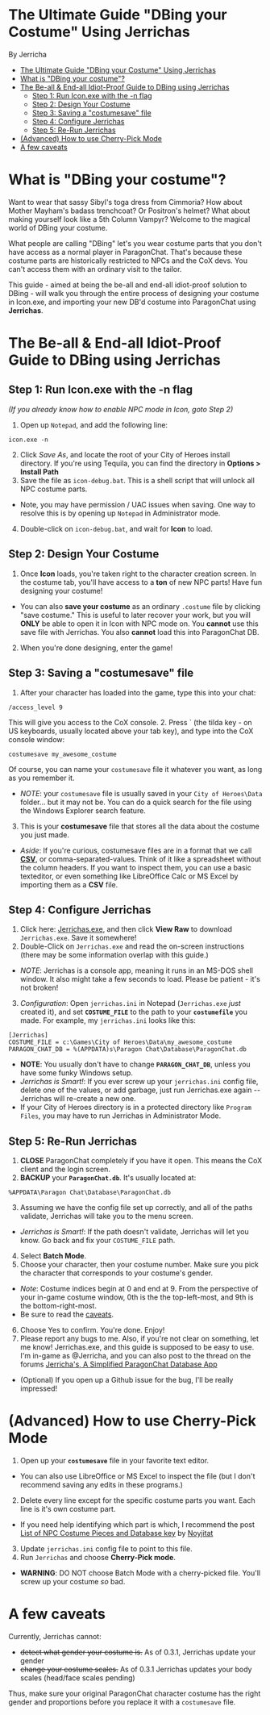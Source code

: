 # The Ultimate Guide "DBing your Costume" Using Jerrichas
By Jerricha

<!-- TOC depth:6 withLinks:1 updateOnSave:1 orderedList:0 -->

- [The Ultimate Guide "DBing your Costume" Using Jerrichas](#the-ultimate-guide-dbing-your-costume-using-jerrichas)
- [What is "DBing your costume"?](#what-is-dbing-your-costume)
- [The Be-all & End-all Idiot-Proof Guide to DBing using Jerrichas](#the-be-all-end-all-idiot-proof-guide-to-dbing-using-jerrichas)
	- [Step 1: Run Icon.exe with the -n flag](#step-1-run-iconexe-with-the-n-flag)
	- [Step 2: Design Your Costume](#step-2-design-your-costume)
	- [Step 3: Saving a "costumesave" file](#step-3-saving-a-costumesave-file)
	- [Step 4: Configure Jerrichas](#step-4-configure-jerrichas)
	- [Step 5: Re-Run Jerrichas](#step-5-re-run-jerrichas)
- [(Advanced) How to use Cherry-Pick Mode](#advanced-how-to-use-cherry-pick-mode)
- [A few caveats](#a-few-caveats)

<!-- /TOC -->

# What is "DBing your costume"?
Want to wear that sassy Sibyl's toga dress from Cimmoria? How about Mother Mayham's badass trenchcoat? Or Positron's helmet? What about making yourself look like a 5th Column Vampyr? Welcome to the magical world of DBing your costume.

What people are calling "DBing" let's you wear costume parts that you don't have access as a normal player in ParagonChat. That's because these costume parts are historically restricted to NPCs and the CoX devs. You can't access them with an ordinary visit to the tailor.

This guide - aimed at being the be-all and end-all idiot-proof solution to DBing - will walk you through the entire process of designing your costume in Icon.exe, and importing your new DB'd costume into ParagonChat using **Jerrichas**.

# The Be-all & End-all Idiot-Proof Guide to DBing using Jerrichas

## Step 1: Run Icon.exe with the -n flag
*(If you already know how to enable NPC mode in Icon, goto Step 2)*
1. Open up `Notepad`, and add the following line:
```
icon.exe -n
```
2. Click *Save As*, and locate the root of your City of Heroes install directory. If you're using Tequila, you can find the directory in **Options > Install Path**
3. Save the file as `icon-debug.bat`. This is a shell script that will unlock all NPC costume parts.
  * Note, you may have permission / UAC issues when saving. One way to resolve this is by opening up `Notepad` in Administrator mode.
4. Double-click on `icon-debug.bat`, and wait for **Icon** to load.

## Step 2: Design Your Costume
1. Once **Icon** loads, you're taken right to the character creation screen. In the costume tab, you'll have access to a **ton** of new NPC parts! Have fun designing your costume!
  * You can also **save your costume** as an ordinary `.costume` file by clicking "save costume." This is useful to later recover your work, but you will **ONLY** be able to open it in Icon with NPC mode on. You **cannot** use this save file with Jerrichas. You also **cannot** load this into ParagonChat DB.
2. When you're done designing, enter the game!

## Step 3: Saving a "costumesave" file
1. After your character has loaded into the game, type this into your chat:
```
/access_level 9
```
This will give you access to the CoX console.
2. Press ` (the tilda key - on US keyboards, usually located above your tab key), and type into the CoX console window:
```
costumesave my_awesome_costume
```
Of course, you can name your `costumesave` file it whatever you want, as long as you remember it.
  * *NOTE*: your `costumesave` file is usually saved in your `City of Heroes\Data` folder... but it may not be. You can do a quick search for the file using the Windows Explorer search feature.
3. This is your **costumesave** file that stores all the data about the costume you just made.
  * *Aside*: If you're curious, costumesave files are in a format that we call [**CSV**](http://edoceo.com/utilitas/csv-file-format), or comma-separated-values. Think of it like a spreadsheet without the column headers. If you want to inspect them, you can use a basic texteditor, or even something like LibreOffice Calc or MS Excel by importing them as a **CSV** file.


## Step 4: Configure Jerrichas
1. Click here: [Jerrichas.exe](../dist/Jerrichas.exe), and then click **View Raw** to download `Jerrichas.exe`. Save it somewhere!
2. Double-Click on `Jerrichas.exe` and read the on-screen instructions (there may be some information overlap with this guide.)
  * *NOTE*: Jerrichas is a console app, meaning it runs in an MS-DOS shell window. It also might take a few seconds to load. Please be patient - it's not broken!
3. *Configuration*: Open `jerrichas.ini` in Notepad  (`Jerrichas.exe` *just* created it), and set **`COSTUME_FILE`** to the path to your **`costumefile`** you made. For example, my `jerrichas.ini` looks like this:
```
[Jerrichas]
COSTUME_FILE = c:\Games\City of Heroes\Data\my_awesome_costume
PARAGON_CHAT_DB = %(APPDATA)s\Paragon Chat\Database\ParagonChat.db
```
  * **NOTE**: You usually don't have to change **`PARAGON_CHAT_DB`**, unless you have some funky Windows setup.
  * *Jerrichas is Smart!*: If you ever screw up your `jerrichas.ini` config file, delete one of the values, or add garbage, just run Jerrichas.exe again -- Jerrichas will re-create a new one.
  * If your City of Heroes directory is in a protected directory like `Program Files`, you may have to run Jerrichas in Administrator Mode.

## Step 5: Re-Run Jerrichas
1. **CLOSE** ParagonChat completely if you have it open. This means the CoX client and the login screen.
2. **BACKUP** your **`ParagonChat.db`**. It's usually located at:
```
%APPDATA\Paragon Chat\Database\ParagonChat.db
```
3. Assuming we have the config file set up correctly, and all of the paths validate, Jerrichas will take you to the menu screen.
  * *Jerrichas is Smart!*: If the path doesn't validate, Jerrichas will let you know. Go back and fix your `COSTUME_FILE` path.
4. Select **Batch Mode**.
5. Choose your character, then your costume number. Make sure you pick the character that corresponds to your costume's gender.
  * *Note*: Costume indices begin at 0 and end at 9. From the perspective of your in-game costume window, 0th is the the top-left-most, and 9th is the bottom-right-most.
  * Be sure to read the [caveats](#a-few-caveats).
6. Choose Yes to confirm. You're done. Enjoy!
7. Please report any bugs to me. Also, if you're not clear on something, let me know! Jerrichas.exe, and this guide is supposed to be easy to use. I'm in-game as @Jerricha, and you can also post to the thread on the forums [Jerricha's, A Simplified ParagonChat Database App](http://www.cohtitan.com/forum/index.php/topic,11197.msg189486.html)
  * (Optional) If you open up a Github issue for the bug, I'll be really impressed!

# (Advanced) How to use Cherry-Pick Mode
1. Open up your **`costumesave`** file in your favorite text editor.
  * You can also use LibreOffice or MS Excel to inspect the file (but I don't recommend saving any edits in these programs.)
2. Delete every line except for the specific costume parts you want. Each line is it's own costume part.
  * If you need help identifying which part is which, I recommend the post [List of NPC Costume Pieces and Database key](http://www.cohtitan.com/forum/index.php/topic,11165.0.html) by [Noyjitat](http://www.cohtitan.com/forum/index.php?action=profile;u=4173)
3. Update `jerrichas.ini` config file to point to this file.
4. Run `Jerrichas` and choose **Cherry-Pick mode**.
  * **WARNING**: DO NOT choose Batch Mode with a cherry-picked file. You'll screw up your costume *so* bad.

# A few caveats
Currently, Jerrichas cannot:
  * ~~detect what gender your costume is.~~ As of 0.3.1, Jerrichas update your gender
  * ~~change your costume scales.~~ As of 0.3.1 Jerrichas updates your body scales (head/face scales pending)

Thus, make sure your original ParagonChat character costume has the right gender and proportions before you replace it with a `costumesave` file.
